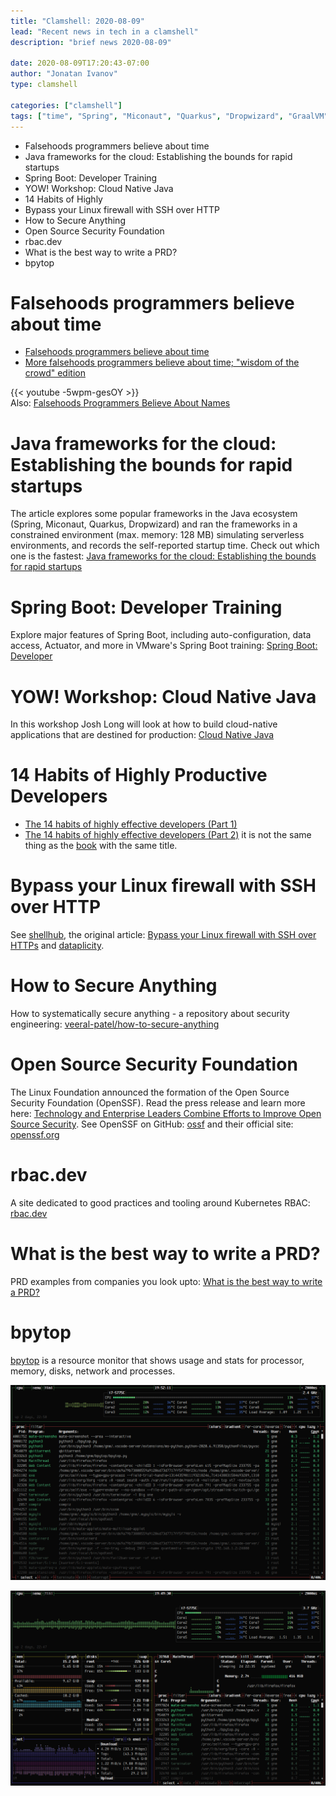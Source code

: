 ```yaml
---
title: "Clamshell: 2020-08-09"
lead: "Recent news in tech in a clamshell"
description: "brief news 2020-08-09"

date: 2020-08-09T17:20:43-07:00
author: "Jonatan Ivanov"
type: clamshell

categories: ["clamshell"]
tags: ["time", "Spring", "Miconaut", "Quarkus", "Dropwizard", "GraalVM", "Spring-Boot", "cloud", "security", "bash", "shell", "top"]
---
```


- Falsehoods programmers believe about time
- Java frameworks for the cloud: Establishing the bounds for rapid startups
- Spring Boot: Developer Training
- YOW! Workshop: Cloud Native Java
- 14 Habits of Highly
- Bypass your Linux firewall with SSH over HTTP
- How to Secure Anything
- Open Source Security Foundation
- rbac.dev
- What is the best way to write a PRD?
- bpytop

<!--more-->

# Falsehoods programmers believe about time

- [Falsehoods programmers believe about time](https://infiniteundo.com/post/25326999628/falsehoods-programmers-believe-about-time)
- [More falsehoods programmers believe about time; "wisdom of the crowd" edition](https://infiniteundo.com/post/25509354022/more-falsehoods-programmers-believe-about-time)

{{< youtube -5wpm-gesOY >}}
<br>
Also: [Falsehoods Programmers Believe About Names](https://www.kalzumeus.com/2010/06/17/falsehoods-programmers-believe-about-names/)

# Java frameworks for the cloud: Establishing the bounds for rapid startups
The article explores some popular frameworks in the Java ecosystem (Spring, Miconaut, Quarkus, Dropwizard) and ran the frameworks in a constrained environment (max. memory: 128 MB) simulating serverless environments, and records the self-reported startup time.
Check out which one is the fastest: [Java frameworks for the cloud: Establishing the bounds for rapid startups](https://blogs.oracle.com/javamagazine/java-frameworks-for-the-cloud-establishing-the-bounds-for-rapid-startups)

# Spring Boot: Developer Training

Explore major features of Spring Boot, including auto-configuration, data access, Actuator, and more in VMware's Spring Boot training: [Spring Boot: Developer](https://tanzu.vmware.com/training/courses/spring-boot-developer-training)

# YOW! Workshop: Cloud Native Java

In this workshop Josh Long will look at how to build cloud-native applications that are destined for production: [Cloud Native Java](https://www.eventbrite.com.au/e/yow-workshop-2020-cloud-native-java-aug-14-18-2020-tickets-114222161560)

# 14 Habits of Highly Productive Developers

- [The 14 habits of highly effective developers (Part 1)](https://dev.to/pavlosisaris/how-to-transition-from-junior-to-mid-level-developer-part-1-4gig)
- [The 14 habits of highly effective developers (Part 2)](https://dev.to/pavlosisaris/the-14-habits-of-highly-effective-developers-part-2-2io0)
it is not the same thing as the [book](https://14habits.com/) with the same title.

# Bypass your Linux firewall with SSH over HTTP

See [shellhub](https://www.shellhub.io/), the original article: [Bypass your Linux firewall with SSH over HTTPs](https://opensource.com/article/20/7/linux-shellhub) and [dataplicity](https://www.dataplicity.com/).

# How to Secure Anything

How to systematically secure anything - a repository about security engineering: [veeral-patel/how-to-secure-anything](https://github.com/veeral-patel/how-to-secure-anything)

# Open Source Security Foundation

The Linux Foundation announced the formation of the Open Source Security Foundation (OpenSSF). Read the press release and learn more here: [Technology and Enterprise Leaders Combine Efforts to Improve Open Source Security](https://www.linuxfoundation.org/press-release/2020/08/technology-and-enterprise-leaders-combine-efforts-to-improve-open-source-security/).
See OpenSSF on GitHub: [ossf](https://github.com/ossf) and their official site: [openssf.org](https://openssf.org/)

# rbac.dev

A site dedicated to good practices and tooling around Kubernetes RBAC: [rbac.dev](https://rbac.dev/)

# What is the best way to write a PRD?

PRD examples from companies you look upto: [What is the best way to write a PRD?](https://www.vindhyac.com/posts/best-prd-templates-from-companies-we-adore/)

# bpytop

[bpytop](https://github.com/aristocratos/bpytop) is a resource monitor that shows usage and stats for processor, memory, disks, network and processes.

![bpytop-mini-demo](https://raw.githubusercontent.com/aristocratos/bpytop/2c690d54fb1f922bf6c42e891753115ebf75d2ef/Imgs/mini.png)

![bpytop-main-demo](https://raw.githubusercontent.com/aristocratos/bpytop/2c690d54fb1f922bf6c42e891753115ebf75d2ef/Imgs/main.png)
